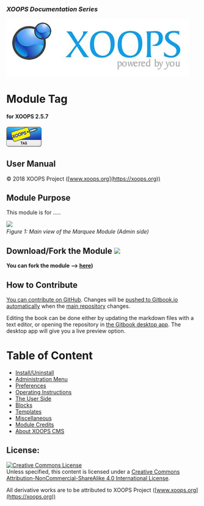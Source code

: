 ### _XOOPS Documentation Series_
![](assets/logoXoops.jpg)

# Module Tag 
#### for XOOPS 2.5.7
  
      
![](assets/logoModule.png)
            
                
                
    
## User Manual
  
  
  
  
  
© 2018 XOOPS Project ([www.xoops.org](https://xoops.org))   
  

## Module Purpose 

 
This module is for .....

 
![](assets/image001.png)  
*Figure 1: Main view of the Marquee Module (Admin side)*

## Download/Fork the Module ![](https://xoops.org/images/forkit.png) 

**You can fork the module --> [here](https://github.com/XoopsModules25x/tag))** 

## How to Contribute

[You can contribute on GitHub](https://github.com/XoopsDocs/tag-tutorial). Changes will be [pushed to Gitbook.io automatically](https://www.gitbook.com/book/xoops/tag-tutorial/activity) when the [main repository](https://github.com/XoopsDocs/tag-tutorial) changes.

Editing the book can be done either by updating the markdown files with a text editor, or opening the repository in [the Gitbook desktop app](https://github.com/GitbookIO/editor/blob/master/README.md). The desktop app will give you a live preview option.

# Table of Content

* [Install/Uninstall](book/1install.md)
* [Administration Menu](book/2administration.md)
* [Preferences](book/3preferences.md)
* [Operating Instructions](book/4operations.md)
* [The User Side](book/5userside.md)
* [Blocks](book/6blocks.md)
* [Templates](book/7templates.md)
* [Miscellaneous](book/8other.md) 
* [Module Credits](book/9credits.md)
* [About XOOPS CMS](book/10aboutxoops.md)

## License:

<a rel="license" href="http://creativecommons.org/licenses/by-nc-sa/4.0/"><img alt="Creative Commons License" style="border-width:0" src="https://i.creativecommons.org/l/by-nc-sa/4.0/88x31.png" /></a><br />Unless specified, this content is licensed under a <a rel="license" href="http://creativecommons.org/licenses/by-nc-sa/4.0/">Creative Commons Attribution-NonCommercial-ShareAlike 4.0 International License</a>.

All derivative works are to be attributed to XOOPS Project ([www.xoops.org](https://xoops.org))
